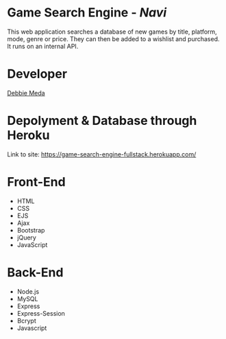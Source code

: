 # Game Search Engine - *Navi*

This web application searches a database of new games by title,  platform, 
mode, genre or price. They can then be added to a wishlist and purchased.
It runs on an internal API.

# Developer
 [Debbie Meda](https://github.com/bitmonst3r)

# Depolyment & Database through Heroku
Link to site:  https://game-search-engine-fullstack.herokuapp.com/

# Front-End
- HTML
- CSS
- EJS
- Ajax
- Bootstrap
- jQuery
- JavaScript

# Back-End
- Node.js
- MySQL
- Express
- Express-Session
- Bcrypt
- Javascript



